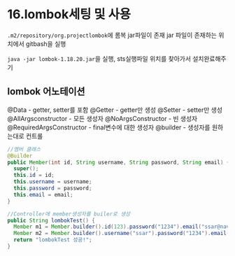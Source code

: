 # 16.lombok세팅 및 사용

`.m2/repository/org.projectlombok`에 롬복 jar파일이 존재
jar 파일이 존재하는 위치에서 gitbash을 실행

`java -jar lombok-1.18.20.jar`을 실행, sts실행파일 위치를 찾아가서 설치완료해주기

## lombok 어노테이션

@Data - getter, setter를 포함
@Getter - getter만 생성
@Setter - setter만 생성
@AllArgsconstructor - 모든 생성자
@NoArgsConstructor - 빈 생성자
@RequiredArgsConstructor - final변수에 대한 생성자
@builder - 생성자를 원하는대로 컨트롤

```java
//멤버 클래스
@Builder
public Member(int id, String username, String password, String email) {
  super();
  this.id = id;
  this.username = username;
  this.password = password;
  this.email = email;
}

//Controller에 member생성자를 builer로 생성
public String lombokTest() {
  Member m1 = Member.builder().id(123).password("1234").email("ssar@naver.com").build();
  Member m2 = Member.builder().username("ssar").password("1234").email("ssar@naver.com").build();
  return "lombokTest 성공!";
}

```
